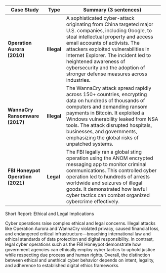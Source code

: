 | **Case Study**                    | **Type**    | **Summary (3 sentences)**                                                                                                                                                                                                                                                                                                                                            |
| --------------------------------- | ----------- | -------------------------------------------------------------------------------------------------------------------------------------------------------------------------------------------------------------------------------------------------------------------------------------------------------------------------------------------------------------------- |
| **Operation Aurora (2010)**       | **Illegal** | A sophisticated cyber-attack originating from China targeted major U.S. companies, including Google, to steal intellectual property and access email accounts of activists. The attackers exploited vulnerabilities in Internet Explorer. The incident led to heightened awareness of cybersecurity and the adoption of stronger defense measures across industries. |
| **WannaCry Ransomware (2017)**    | **Illegal** | The WannaCry attack spread rapidly across 150+ countries, encrypting data on hundreds of thousands of computers and demanding ransom payments in Bitcoin. It exploited a Windows vulnerability leaked from NSA tools. The attack disrupted hospitals, businesses, and governments, emphasizing the global risks of unpatched systems.                                |
| **FBI Honeypot Operation (2021)** | **Legal**   | The FBI legally ran a global sting operation using the ANOM encrypted messaging app to monitor criminal communications. This controlled cyber operation led to hundreds of arrests worldwide and seizures of illegal goods. It demonstrated how lawful cyber tactics can combat organized cybercrime effectively.                                                    |
Short Report: Ethical and Legal Implications

Cyber operations raise complex ethical and legal concerns. Illegal attacks like Operation Aurora and WannaCry violated privacy, caused financial loss, and endangered critical infrastructure—breaching international law and ethical standards of data protection and digital responsibility. In contrast, legal cyber operations such as the FBI Honeypot demonstrate how government agencies can ethically employ cyber tactics to uphold justice while respecting due process and human rights. Overall, the distinction between ethical and unethical cyber behavior depends on intent, legality, and adherence to established digital ethics frameworks.
